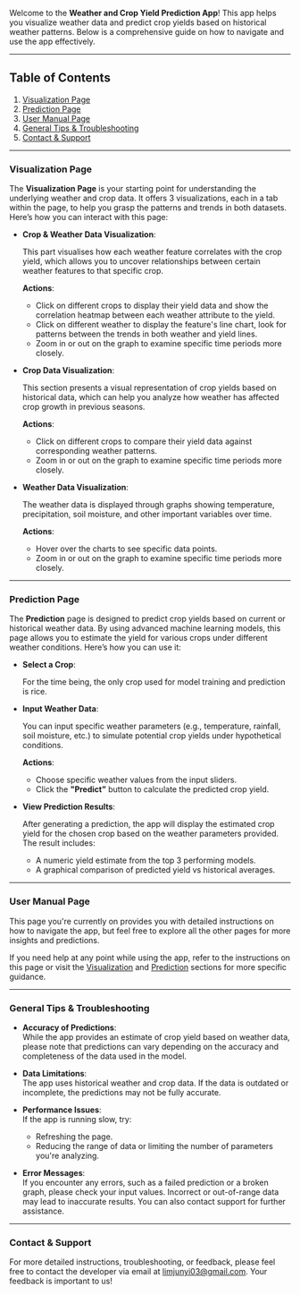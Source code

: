 Welcome to the **Weather and Crop Yield Prediction App**! This app helps you visualize weather data and predict crop yields based on historical weather patterns. Below is a comprehensive guide on how to navigate and use the app effectively.

---

## Table of Contents
1. [Visualization Page](#visualization-page)
2. [Prediction Page](#prediction-page)
3. [User Manual Page](#user-manual-page)
4. [General Tips & Troubleshooting](#general-tips-troubleshooting)
5. [Contact & Support](#contact-support)

---

### Visualization Page
The **Visualization Page** is your starting point for understanding the underlying weather and crop data. It offers 3 visualizations, each in a tab within the page, to help you grasp the patterns and trends in both datasets. Here’s how you can interact with this page:

- **Crop & Weather Data Visualization**:  

  This part visualises how each weather feature correlates with the crop yield, which allows you to uncover relationships between certain weather features to that specific crop.

  **Actions**:

  - Click on different crops to display their yield data and show the correlation heatmap between each weather attribute to the yield.
  - Click on different weather to display the feature's line chart, look for patterns between the trends in both weather and yield lines.
  - Zoom in or out on the graph to examine specific time periods more closely.

- **Crop Data Visualization**:  

  This section presents a visual representation of crop yields based on historical data, which can help you analyze how weather has affected crop growth in previous seasons.

  **Actions**:

  - Click on different crops to compare their yield data against corresponding weather patterns.
  - Zoom in or out on the graph to examine specific time periods more closely.

- **Weather Data Visualization**: 

  The weather data is displayed through graphs showing temperature, precipitation, soil moisture, and other important variables over time.  

  **Actions**:
  
  - Hover over the charts to see specific data points.
  - Zoom in or out on the graph to examine specific time periods more closely.

---

### Prediction Page
The **Prediction** page is designed to predict crop yields based on current or historical weather data. By using advanced machine learning models, this page allows you to estimate the yield for various crops under different weather conditions. Here’s how you can use it:

- **Select a Crop**:  

  For the time being, the only crop used for model training and prediction is rice.

- **Input Weather Data**:  

  You can input specific weather parameters (e.g., temperature, rainfall, soil moisture, etc.) to simulate potential crop yields under hypothetical conditions.  

  **Actions**:
  - Choose specific weather values from the input sliders.
  - Click the **"Predict”** button to calculate the predicted crop yield.

- **View Prediction Results**:  

  After generating a prediction, the app will display the estimated crop yield for the chosen crop based on the weather parameters provided. The result includes:
  
  - A numeric yield estimate from the top 3 performing models.
  - A graphical comparison of predicted yield vs historical averages.

---

### User Manual Page
This page you're currently on provides you with detailed instructions on how to navigate the app, but feel free to explore all the other pages for more insights and predictions.  

If you need help at any point while using the app, refer to the instructions on this page or visit the [Visualization](#visualization-page) and [Prediction](#prediction-page) sections for more specific guidance.

---

### General Tips & Troubleshooting
- **Accuracy of Predictions**:  
  While the app provides an estimate of crop yield based on weather data, please note that predictions can vary depending on the accuracy and completeness of the data used in the model.
  
- **Data Limitations**:  
  The app uses historical weather and crop data. If the data is outdated or incomplete, the predictions may not be fully accurate.
  
- **Performance Issues**:  
  If the app is running slow, try:
  - Refreshing the page.
  - Reducing the range of data or limiting the number of parameters you're analyzing.

- **Error Messages**:  
  If you encounter any errors, such as a failed prediction or a broken graph, please check your input values. Incorrect or out-of-range data may lead to inaccurate results. You can also contact support for further assistance.

---

### Contact & Support
For more detailed instructions, troubleshooting, or feedback, please feel free to contact the developer via email at [limjunyi03@gmail.com](mailto:limjunyi03@gmail.com). Your feedback is important to us!